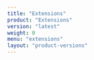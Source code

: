 ```yaml
---
title: "Extensions"
product: "Extensions"
version: "latest"
weight: 0
menu: "extensions"
layout: "product-versions"
---
```


